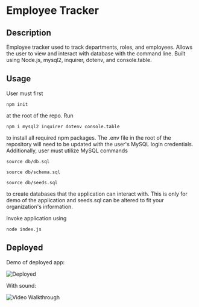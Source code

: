 # Employee Tracker

## Description

Employee tracker used to track departments, roles, and employees. Allows the user to view and interact with database with the command line. Built using Node.js, mysql2, inquirer, dotenv, and console.table. 

## Usage
User must first 

    npm init

at the root of the repo. 
Run 

    npm i mysql2 inquirer dotenv console.table

to install all required npm packages. 
The .env file in the root of the repository will need to be updated with the user's MySQL login credentials. 
Additionally, user must utilize MySQL commands 

    source db/db.sql 

    source db/schema.sql

    source db/seeds.sql 

to create databases that the application can interact with. This is only for demo of the application and seeds.sql can be altered to fit your organization's information. 

Invoke application using 

    node index.js



## Deployed
Demo of deployed app: 

![Deployed](./assets/images/deployed.gif)

With sound: 

![Video Walkthrough](https://drive.google.com/file/d/1_2YnJSwpzR39FllpNr9dytcV0Zc4MIE1/view)
